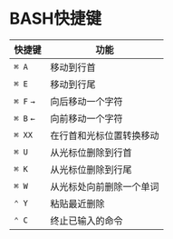 # BASH快捷键

快捷键|功能
---------|----------
`⌘ A` | 移动到行首
`⌘ E`  | 移动到行尾
`⌘ F`  `→` | 向后移动一个字符
`⌘ B`  `←` | 向前移动一个字符
`⌘ XX`  | 在行首和光标位置转换移动
`⌘ U` | 从光标位删除到行首
`⌘ K` | 从光标位删除到行尾
`⌘ W` | 从光标处向前删除一个单词
`⌃ Y` | 粘贴最近删除
`⌃ C` | 终止已输入的命令
